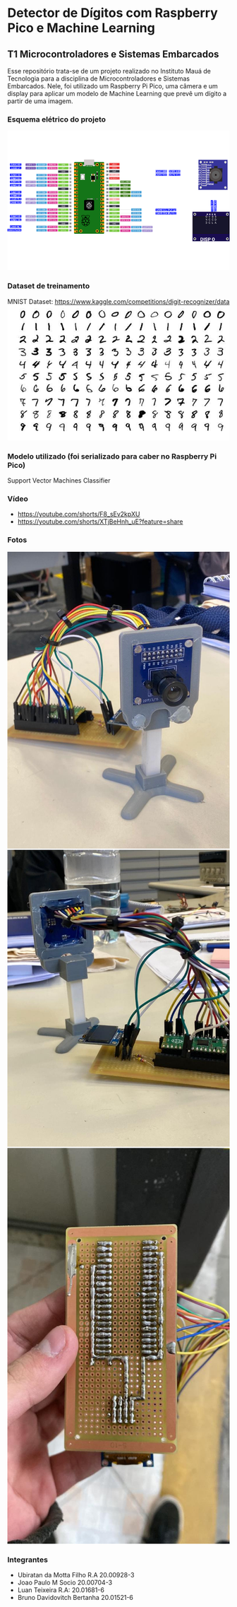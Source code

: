# Detector de Dígitos com Raspberry Pico e Machine Learning
## T1 Microcontroladores e Sistemas Embarcados

Esse repositório trata-se de um projeto realizado no Instituto Mauá de Tecnologia para a disciplina de Microcontroladores e Sistemas Embarcados. Nele, foi utilizado um Raspberry Pi Pico, uma câmera e um display para aplicar um modelo de Machine Learning que prevê um dígito a partir de uma imagem. 

### Esquema elétrico do projeto
![](https://github.com/IMTTeixeira/EEN251---Projeto-de-Microcontroladores/blob/main/midia/esquema_eletrico.png?raw=true)
### Dataset de treinamento
MNIST Dataset: https://www.kaggle.com/competitions/digit-recognizer/data
![](https://github.com/IMTTeixeira/EEN251---Projeto-de-Microcontroladores/blob/main/midia/foto9.jpeg?raw=true)
### Modelo utilizado (foi serializado para caber no Raspberry Pi Pico)
Support Vector Machines Classifier
### Vídeo

- https://youtube.com/shorts/F8_sEv2kpXU
- https://youtube.com/shorts/XTjBeHnh_uE?feature=share

### Fotos
![](https://github.com/IMTTeixeira/EEN251---Projeto-de-Microcontroladores/blob/main/midia/foto3.jpeg?raw=true)
![](https://github.com/IMTTeixeira/EEN251---Projeto-de-Microcontroladores/blob/main/midia/foto7.jpeg?raw=true)
![](https://github.com/IMTTeixeira/EEN251---Projeto-de-Microcontroladores/blob/main/midia/foto1.jpeg)
### Integrantes
- Ubiratan da Motta Filho R.A 20.00928-3
- Joao Paulo M Socio 20.00704-3
- Luan Teixeira R.A: 20.01681-6
- Bruno Davidovitch Bertanha 20.01521-6
